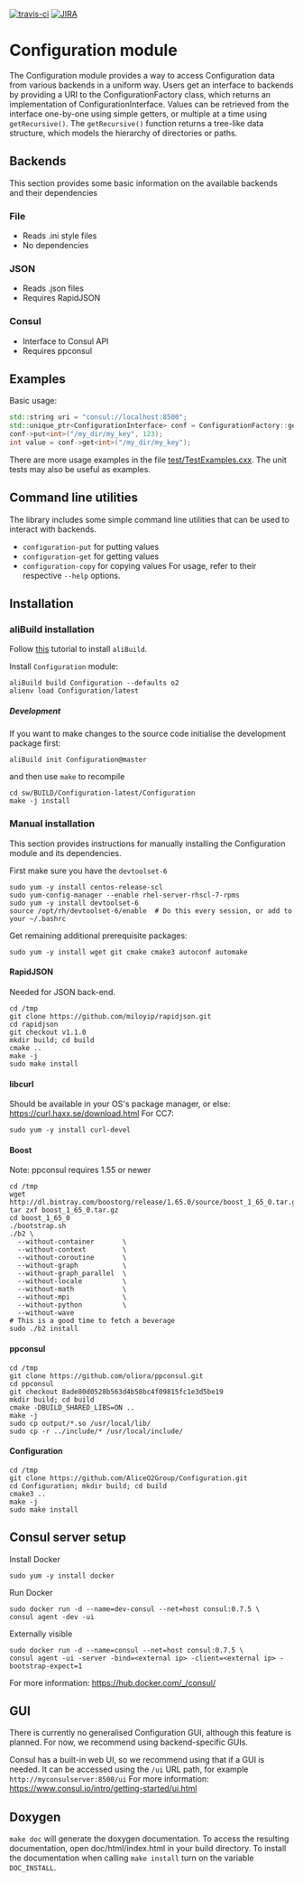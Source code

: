 [![travis-ci](https://travis-ci.org/AliceO2Group/Configuration.svg?branch=master)](https://travis-ci.org/AliceO2Group/Configuration)
[![JIRA](https://img.shields.io/badge/JIRA-issues-blue.svg)](https://alice.its.cern.ch/jira/projects/OCONF)

# Configuration module
The Configuration module provides a way to access Configuration data from various backends in a uniform way.
Users get an interface to backends by providing a URI to the ConfigurationFactory class, which returns an implementation
of ConfigurationInterface.
Values can be retrieved from the interface one-by-one using simple getters, or multiple at a time using `getRecursive()`.
The `getRecursive()` function returns a tree-like data structure, which models the hierarchy of directories or paths.

## Backends
This section provides some basic information on the available backends and their dependencies  

### File
* Reads .ini style files
* No dependencies

### JSON
* Reads .json files
* Requires RapidJSON

### Consul
* Interface to Consul API
* Requires ppconsul

## Examples
Basic usage:

```cpp
std::string uri = "consul://localhost:8500";
std::unique_ptr<ConfigurationInterface> conf = ConfigurationFactory::getConfiguration(uri);
conf->put<int>("/my_dir/my_key", 123);
int value = conf->get<int>("/my_dir/my_key");
```

There are more usage examples in the file [test/TestExamples.cxx](./test/TestExamples.cxx).
The unit tests may also be useful as examples.


## Command line utilities
The library includes some simple command line utilities that can be used to interact with backends.
* `configuration-put` for putting values
* `configuration-get` for getting values
* `configuration-copy` for copying values
For usage, refer to their respective `--help` options.


## Installation

### aliBuild installation
Follow [this](https://alice-doc.github.io/alice-analysis-tutorial/building/) tutorial to install `aliBuild`.

Install `Configuration` module:
```
aliBuild build Configuration --defaults o2
alienv load Configuration/latest
```

##### Development
If you want to make changes to the source code initialise the development package first:
```
aliBuild init Configuration@master
```
and then use `make` to recompile
```
cd sw/BUILD/Configuration-latest/Configuration
make -j install
```

### Manual installation
This section provides instructions for manually installing the Configuration module and its dependencies.

First make sure you have the `devtoolset-6`
```
sudo yum -y install centos-release-scl
sudo yum-config-manager --enable rhel-server-rhscl-7-rpms
sudo yum -y install devtoolset-6
source /opt/rh/devtoolset-6/enable  # Do this every session, or add to your ~/.bashrc
```

Get remaining additional prerequisite packages:
```
sudo yum -y install wget git cmake cmake3 autoconf automake
```

#### RapidJSON
Needed for JSON back-end.
```
cd /tmp
git clone https://github.com/miloyip/rapidjson.git
cd rapidjson
git checkout v1.1.0
mkdir build; cd build
cmake ..
make -j
sudo make install
```

#### libcurl
Should be available in your OS's package manager, or else: https://curl.haxx.se/download.html
For CC7:
```
sudo yum -y install curl-devel
```

#### Boost
Note: ppconsul requires 1.55 or newer
```
cd /tmp
wget http://dl.bintray.com/boostorg/release/1.65.0/source/boost_1_65_0.tar.gz
tar zxf boost_1_65_0.tar.gz
cd boost_1_65_0
./bootstrap.sh
./b2 \
  --without-container       \
  --without-context         \
  --without-coroutine       \
  --without-graph           \
  --without-graph_parallel  \
  --without-locale          \
  --without-math            \
  --without-mpi             \
  --without-python          \
  --without-wave            
# This is a good time to fetch a beverage
sudo ./b2 install
```

#### ppconsul
```
cd /tmp
git clone https://github.com/oliora/ppconsul.git
cd ppconsul
git checkout 8ade80d0528b563d4b58bc4f09815fc1e3d5be19
mkdir build; cd build
cmake -DBUILD_SHARED_LIBS=ON ..
make -j
sudo cp output/*.so /usr/local/lib/
sudo cp -r ../include/* /usr/local/include/
```

#### Configuration
```
cd /tmp
git clone https://github.com/AliceO2Group/Configuration.git
cd Configuration; mkdir build; cd build
cmake3 ..
make -j
sudo make install
```

## Consul server setup
Install Docker
```
sudo yum -y install docker
```

Run Docker
```
sudo docker run -d --name=dev-consul --net=host consul:0.7.5 \
consul agent -dev -ui
```

Externally visible
```
sudo docker run -d --name=consul --net=host consul:0.7.5 \
consul agent -ui -server -bind=<external ip> -client=<external ip> -bootstrap-expect=1
```

For more information:
https://hub.docker.com/_/consul/

## GUI
There is currently no generalised Configuration GUI, although this feature is planned.
For now, we recommend using backend-specific GUIs.

Consul has a built-in web UI, so we recommend using that if a GUI is needed.
It can be accessed using the `/ui` URL path, for example `http://myconsulserver:8500/ui`
For more information:
https://www.consul.io/intro/getting-started/ui.html

## Doxygen
`make doc` will generate the doxygen documentation.
To access the resulting documentation, open doc/html/index.html in your
build directory. To install the documentation when calling `make install`
turn on the variable `DOC_INSTALL`.
